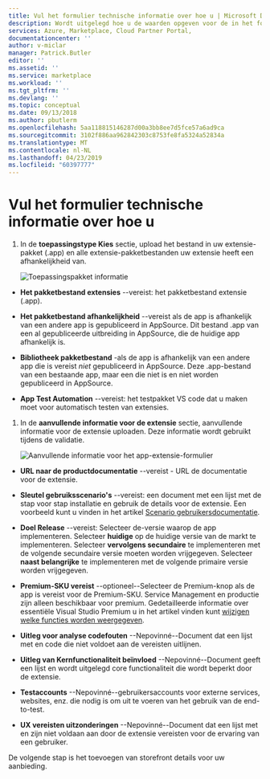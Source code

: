 ```yaml
---
title: Vul het formulier technische informatie over hoe u | Microsoft Docs
description: Wordt uitgelegd hoe u de waarden opgeven voor de in het formulier technische informatie voor een nieuwe Dynamics 365 Business Central-app.
services: Azure, Marketplace, Cloud Partner Portal,
documentationcenter: ''
author: v-miclar
manager: Patrick.Butler
editor: ''
ms.assetid: ''
ms.service: marketplace
ms.workload: ''
ms.tgt_pltfrm: ''
ms.devlang: ''
ms.topic: conceptual
ms.date: 09/13/2018
ms.author: pbutlerm
ms.openlocfilehash: 5aa118815146287d00a3bb8ee7d5fce57a6ad9ca
ms.sourcegitcommit: 3102f886aa962842303c8753fe8fa5324a52834a
ms.translationtype: MT
ms.contentlocale: nl-NL
ms.lasthandoff: 04/23/2019
ms.locfileid: "60397777"
---
```

<a name="how-to-fill-out-the-technical-info-form"></a>Vul het formulier technische informatie over hoe u
===========================================

1.  In de **toepassingstype Kies** sectie, upload het bestand in uw extensie-pakket (.app) en alle extensie-pakketbestanden uw extensie heeft een afhankelijkheid van.

    ![Toepassingspakket informatie](./media/d365-financials/image015.png)

-   **Het pakketbestand extensies** --vereist: het pakketbestand extensie (.app).

-   **Het pakketbestand afhankelijkheid** --vereist als de app is afhankelijk van een andere app is gepubliceerd in AppSource. Dit bestand .app van een al gepubliceerde uitbreiding in AppSource, die de huidige app afhankelijk is. 

-   **Bibliotheek pakketbestand** -als de app is afhankelijk van een andere app die is vereist *niet* gepubliceerd in AppSource. Deze .app-bestand van een bestaande app, maar een die niet is en niet worden gepubliceerd in AppSource.

-   **App Test Automation** --vereist: het testpakket VS code dat u maken moet voor automatisch testen van extensies.

1. In de **aanvullende informatie voor de extensie** sectie, aanvullende informatie voor de extensie uploaden. Deze informatie wordt gebruikt tijdens de validatie.

   ![Aanvullende informatie voor het app-extensie-formulier](./media/d365-financials/image016.png)


-   **URL naar de productdocumentatie** --vereist - URL de documentatie voor de extensie.

-   **Sleutel gebruiksscenario's** --vereist: een document met een lijst met de stap voor stap installatie en gebruik de details voor de extensie. Een voorbeeld kunt u vinden in het artikel [Scenario gebruikersdocumentatie](https://docs.microsoft.com/dynamics-nav/compliance/apptest-userscenario/).

-   **Doel Release** --vereist: Selecteer de-versie waarop de app implementeren. Selecteer **huidige** op de huidige versie van de markt te implementeren. Selecteer **vervolgens secundaire** te implementeren met de volgende secundaire versie moeten worden vrijgegeven. Selecteer **naast belangrijke** te implementeren met de volgende primaire versie worden vrijgegeven.

-   **Premium-SKU vereist** --optioneel--Selecteer de Premium-knop als de app is vereist voor de Premium-SKU. Service Management en productie zijn alleen beschikbaar voor premium. Gedetailleerde informatie over essentiële Visual Studio Premium u in het artikel vinden kunt [wijzigen welke functies worden weergegeven](https://docs.microsoft.com/dynamics365/financials/ui-experiences).

-   **Uitleg voor analyse codefouten** --Nepovinné--Document dat een lijst met en code die niet voldoet aan de vereisten uitlijnen.

-   **Uitleg van Kernfunctionaliteit beïnvloed** --Nepovinné--Document geeft een lijst en wordt uitgelegd core functionaliteit die wordt beperkt door de extensie.

-   **Testaccounts** --Nepovinné--gebruikersaccounts voor externe services, websites, enz. die nodig is om uit te voeren van het gebruik van de end-to-test.

-   **UX vereisten uitzonderingen** --Nepovinné--Document dat een lijst met en zijn niet voldaan aan door de extensie vereisten voor de ervaring van een gebruiker.

De volgende stap is het toevoegen van storefront details voor uw aanbieding.
